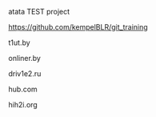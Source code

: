atata TEST project

https://github.com/kempelBLR/git_training

t1ut.by

onliner.by

driv1e2.ru

hub.com

hih2i.org
